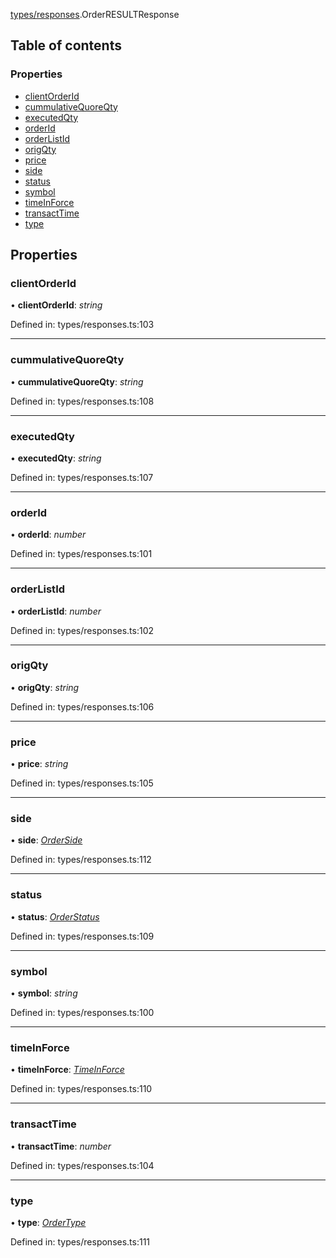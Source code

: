 [types/responses](../modules/Module:-types/responses).OrderRESULTResponse

## Table of contents

### Properties

- [clientOrderId](./Interface:-OrderRESULTResponse#clientorderid)
- [cummulativeQuoreQty](./Interface:-OrderRESULTResponse#cummulativequoreqty)
- [executedQty](./Interface:-OrderRESULTResponse#executedqty)
- [orderId](./Interface:-OrderRESULTResponse#orderid)
- [orderListId](./Interface:-OrderRESULTResponse#orderlistid)
- [origQty](./Interface:-OrderRESULTResponse#origqty)
- [price](./Interface:-OrderRESULTResponse#price)
- [side](./Interface:-OrderRESULTResponse#side)
- [status](./Interface:-OrderRESULTResponse#status)
- [symbol](./Interface:-OrderRESULTResponse#symbol)
- [timeInForce](./Interface:-OrderRESULTResponse#timeinforce)
- [transactTime](./Interface:-OrderRESULTResponse#transacttime)
- [type](./Interface:-OrderRESULTResponse#type)

## Properties

### clientOrderId

• **clientOrderId**: *string*

Defined in: types/responses.ts:103

___

### cummulativeQuoreQty

• **cummulativeQuoreQty**: *string*

Defined in: types/responses.ts:108

___

### executedQty

• **executedQty**: *string*

Defined in: types/responses.ts:107

___

### orderId

• **orderId**: *number*

Defined in: types/responses.ts:101

___

### orderListId

• **orderListId**: *number*

Defined in: types/responses.ts:102

___

### origQty

• **origQty**: *string*

Defined in: types/responses.ts:106

___

### price

• **price**: *string*

Defined in: types/responses.ts:105

___

### side

• **side**: [*OrderSide*](../modules/Module:-types/enums#orderside)

Defined in: types/responses.ts:112

___

### status

• **status**: [*OrderStatus*](../modules/Module:-types/enums#orderstatus)

Defined in: types/responses.ts:109

___

### symbol

• **symbol**: *string*

Defined in: types/responses.ts:100

___

### timeInForce

• **timeInForce**: [*TimeInForce*](../modules/Module:-types/enums#timeinforce)

Defined in: types/responses.ts:110

___

### transactTime

• **transactTime**: *number*

Defined in: types/responses.ts:104

___

### type

• **type**: [*OrderType*](../modules/Module:-types/enums#ordertype)

Defined in: types/responses.ts:111

